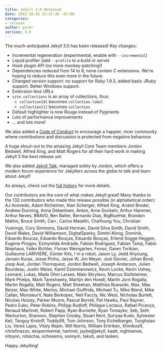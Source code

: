 ```yaml
---
title: Jekyll 3.0 Released
date: 2015-10-26 15:37:30 -07:00
categories:
- release
author: parkr
version: 3.0
---
```


The much-anticipated Jekyll 3.0 has been released! Key changes:

- Incremental regeneration (experimental, enable with `--incremental`)
- Liquid profiler (add `--profile` to a build or serve)
- Hook plugin API (no more monkey-patching!)
- Dependencies reduced from 14 to 8, none contain C extensions. We're hoping to reduce this even more in the future.
- Changed version support: no support for Ruby 1.9.3, added basic JRuby support. Better Windows support.
- Extension-less URLs
- `site.collections` is an array of collections, thus:
    - `collection[0]` becomes `collection.label`
    - `collection[1]` becomes `collection`
- Default highlighter is now Rouge instead of Pygments
- Lots of performance improvements
- ... and lots more!

We also added a [Code of Conduct](/docs/conduct/) to encourage a happier, nicer community where contributions and discussion is protected from negative behaviour.

A huge shout-out to the amazing Jekyll Core Team members Jordon Bedwell, Alfred Xing, and Matt Rogers for all their hard work in making Jekyll 3 the best release yet.

We also added [Jekyll Talk](https://talk.jekyllrb.com), managed solely by Jordon, which offers a modern forum experience for Jekyllers across the globe to talk and learn about Jekyll!

As always, check out the [full history](/docs/history/#v3-0-0) for more details.

Our contributors are the core of what makes Jekyll great! Many thanks to the 132 contributors who made this release possible (in alphabetical order): AJ Acevedo, Adam Richeimer, Alan Scherger, Alfred Xing, Anatol Broder, Andrew Dunning, Anna Debenham, Anton, Arne Gockeln, Arthur Hammer, Arthur Neves, BRAVO, Ben Balter, Bernardo Dias, BigBlueHat, Brandon Mathis, Bruce Smith, Cai⚡️, Carlos Matallín, ChaYoung You, Christian Vuerings, Cory Simmons, David Herman, David Silva Smith, David Smith, David Wales, David Williamson, DigitalSparky, Dimitri König, Dominik, Eduardo Boucas, Eduardo Bouças, Eduardo Bouças, Erlend Sogge Heggen, Eugene Pirogov, Ezmyrelda Andrade, Fabian Rodriguez, Fabian Tamp, Fabio Niephaus, Falko Richter, Florian Weingarten, Fonso, Garen Torikian, Guillaume LARIVIERE, Günter Kits, I´m a robot, Jason Ly, Jedd Ahyoung, Jensen Kuras, Jesse Pinho, Jesse W, Jim Meyer, Joel Glovier, Johan Bové, Joop Aué, Jordan Thornquest, Jordon Bedwell, Joseph Anderson, Julien Bourdeau, Justin Weiss, Kamil Dziemianowicz, Kevin Locke, Kevin Ushey, Leonard, Lukas, Mads Ohm Larsen, Malo Skrylevo, Marcus Stollsteimer, Mark Phelps, Mark Tareshawty, Martijn den Hoedt, Martin Jorn Rogalla, Martin Rogalla, Matt Rogers, Matt Sheehan, Matthias Nuessler, Max, Max Beizer, Max White, Merlos, Michael Giuffrida, Michael Tu, Mike Bland, Mike Callan, MonsieurV, Nate Berkopec, Neil Faccly, Nic West, Nicholas Burlett, Nicolas Hoizey, Parker Moore, Pascal Borreli, Pat Hawks, Paul Rayner, Pedro Euko, Peter Robins, Philipp Rudloff, Philippe Loctaux, Rafael Picanço, Renaud Martinet, Robert Papp, Ryan Burnette, Ryan Tomayko, Seb, Seth Warburton, Shannon, Stephen Crosby, Stuart Kent, Suriyaa Kudo, Sylvester Keil, Tanguy Krotoff, Toddy69, Tom Johnson, Tony Eichelberger, Tunghsiao Liu, Veres Lajos, Vitaly Repin, Will Norris, William Entriken, XhmikosR, chrisfinazzo, eksperimental, hartmel, jaybe@jekyll, kaatt, nightsense, nitoyon, robschia, schneems, sonnym, takuti, and tasken.

Happy Jekylling!
